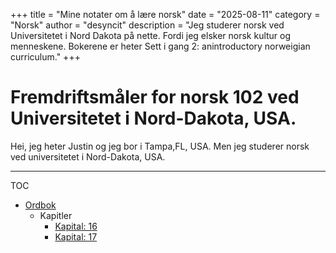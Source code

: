 +++
title = "Mine notater om å lære norsk"
date = "2025-08-11"
category = "Norsk"
author = "desyncit"
description = "Jeg studerer norsk ved Universitetet i Nord Dakota på nette. Fordi jeg elsker norsk kultur og menneskene. Bokerene er heter Sett i gang 2: anintroductory norweigian curriculum."
+++

# Fremdriftsmåler for norsk 102 ved Universitetet i Nord-Dakota, USA.

Hei, jeg heter Justin og jeg bor i Tampa,FL, USA. Men jeg studerer norsk ved universitetet i Nord-Dakota, USA. 

---

TOC
- [Ordbok](/posts/norsk/ordbok.json)
  - Kapitler
    - [Kapital: 16](./seksten.md)
    - [Kapital: 17](./sytten.md)
